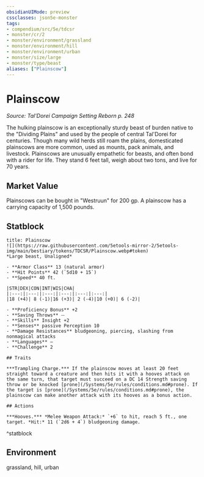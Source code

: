 ```yaml
---
obsidianUIMode: preview
cssclasses: json5e-monster
tags:
- compendium/src/5e/tdcsr
- monster/cr/2
- monster/environment/grassland
- monster/environment/hill
- monster/environment/urban
- monster/size/large
- monster/type/beast
aliases: ["Plainscow"]
---
```

# Plainscow
*Source: Tal'Dorei Campaign Setting Reborn p. 248*  

The hulking plainscow is an exceptionally sturdy beast of burden native to the "Dividing Plains" and used by the people of central Tal'Dorei for centuries. Though many wild herds still roam the plains, domesticated plainscows are more common, used as mounts, pack animals, and livestock. Plainscows are unusually empathetic for beasts, and often bond with a rider for life. They stand 6 feet tall, weigh about two tons, and live for 70 years.

## Market Value

Plainscows can be bought in "Westruun" for 200 gp. A plainscow has a carrying capacity of 1,500 pounds.

## Statblock

```ad-statblock
title: Plainscow
![](https://raw.githubusercontent.com/5etools-mirror-2/5etools-img/main/bestiary/tokens/TDCSR/Plainscow.webp#token)
*Large beast, Unaligned*

- **Armor Class** 13 (natural armor)
- **Hit Points** 42 (`5d10 + 15`)
- **Speed** 40 ft.

|STR|DEX|CON|INT|WIS|CHA|
|:---:|:---:|:---:|:---:|:---:|:---:|
|18 (+4)| 8 (-1)|16 (+3)| 2 (-4)|10 (+0)| 6 (-2)|

- **Proficiency Bonus** +2
- **Saving Throws** ⏤
- **Skills** Insight +2
- **Senses** passive Perception 10
- **Damage Resistances** bludgeoning, piercing, slashing from nonmagical attacks
- **Languages** —
- **Challenge** 2

## Traits

***Trampling Charge.*** If the plainscow moves at least 20 feet straight toward a creature and then hits it with a hooves attack on the same turn, that target must succeed on a DC 14 Strength saving throw or be knocked [prone](/Systems/5e/rules/conditions.md#prone). If the target is [prone](/Systems/5e/rules/conditions.md#prone), the plainscow can make another attack with its hooves as a bonus action.

## Actions

***Hooves.*** *Melee Weapon Attack:* `+6` to hit, reach 5 ft., one target. *Hit:* 11 (`2d6 + 4`) bludgeoning damage.
```
^statblock

## Environment

grassland, hill, urban